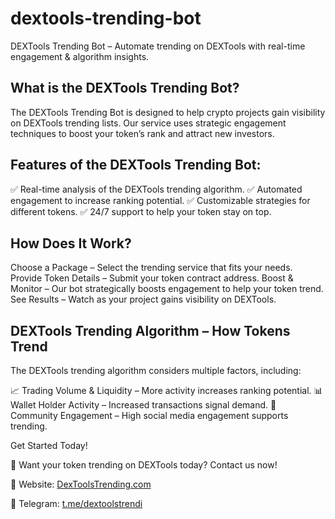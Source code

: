 # dextools-trending-bot
DEXTools Trending Bot – Automate trending on DEXTools with real-time engagement &amp; algorithm insights. 

## What is the DEXTools Trending Bot?

The DEXTools Trending Bot is designed to help crypto projects gain visibility on DEXTools trending lists. Our service uses strategic engagement techniques to boost your token’s rank and attract new investors.

## Features of the DEXTools Trending Bot:

✅ Real-time analysis of the DEXTools trending algorithm.
✅ Automated engagement to increase ranking potential.
✅ Customizable strategies for different tokens.
✅ 24/7 support to help your token stay on top.

## How Does It Work?

Choose a Package – Select the trending service that fits your needs.
Provide Token Details – Submit your token contract address.
Boost & Monitor – Our bot strategically boosts engagement to help your token trend.
See Results – Watch as your project gains visibility on DEXTools.

## DEXTools Trending Algorithm – How Tokens Trend

The DEXTools trending algorithm considers multiple factors, including:

📈 Trading Volume & Liquidity – More activity increases ranking potential.
📊 Wallet Holder Activity – Increased transactions signal demand.
🔄 Community Engagement – High social media engagement supports trending.

Get Started Today!

🚀 Want your token trending on DEXTools today? Contact us now!

📩 Website: [DexToolsTrending.com](https://dextoolstrending.com)

📢 Telegram: [t.me/dextoolstrendi](https://t.me/dextoolstrendingcom)

